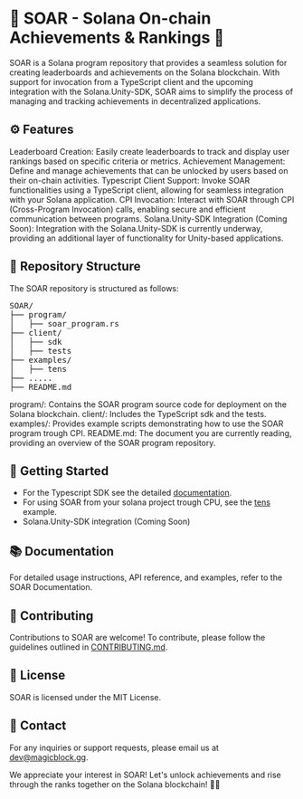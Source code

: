 # 👑 SOAR - Solana On-chain Achievements & Rankings 👑

SOAR is a Solana program repository that provides a seamless solution for creating leaderboards and achievements on the Solana blockchain. With support for invocation from a TypeScript client and the upcoming integration with the Solana.Unity-SDK, SOAR aims to simplify the process of managing and tracking achievements in decentralized applications.

## ⚙ Features
Leaderboard Creation: Easily create leaderboards to track and display user rankings based on specific criteria or metrics.
Achievement Management: Define and manage achievements that can be unlocked by users based on their on-chain activities.
Typescript Client Support: Invoke SOAR functionalities using a TypeScript client, allowing for seamless integration with your Solana application.
CPI Invocation: Interact with SOAR through CPI (Cross-Program Invocation) calls, enabling secure and efficient communication between programs.
Solana.Unity-SDK Integration (Coming Soon): Integration with the Solana.Unity-SDK is currently underway, providing an additional layer of functionality for Unity-based applications.

## 📁 Repository Structure
The SOAR repository is structured as follows:

<pre>
SOAR/
├── program/
│   ├── soar_program.rs
├── client/
│   ├── sdk
│   ├── tests
├── examples/
│   ├── tens
├── .....
├── README.md
</pre>

program/: Contains the SOAR program source code for deployment on the Solana blockchain.
client/: Includes the TypeScript sdk and the tests.
examples/: Provides example scripts demonstrating how to use the SOAR program trough CPI.
README.md: The document you are currently reading, providing an overview of the SOAR program repository.

## 🚀 Getting Started

- For the Typescript SDK see the detailed [documentation](https://github.com/magicblock-labs/SOAR/tree/main/client/sdk).
- For using SOAR from your solana project trough CPU, see the [tens](https://github.com/magicblock-labs/SOAR/tree/main/examples/tens) example.
- Solana.Unity-SDK integration (Coming Soon)

## 📚 Documentation
For detailed usage instructions, API reference, and examples, refer to the SOAR Documentation.

## 🤝 Contributing
Contributions to SOAR are welcome! To contribute, please follow the guidelines outlined in [CONTRIBUTING.md](https://github.com/magicblock-labs/Solana.Unity-SDK/blob/main/CONTRIBUTING.md).

## 📃 License
SOAR is licensed under the MIT License.

## 📧 Contact
For any inquiries or support requests, please email us at dev@magicblock.gg.

We appreciate your interest in SOAR! Let's unlock achievements and rise through the ranks together on the Solana blockchain! 🚀✨






